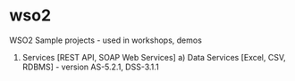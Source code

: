 wso2
====

WSO2 Sample projects - used in workshops, demos

1) Services   [REST API, SOAP Web Services]
   a) Data Services [Excel, CSV, RDBMS]   - version AS-5.2.1, DSS-3.1.1 
   
   




